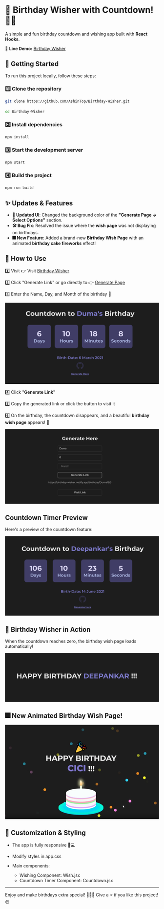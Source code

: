 # 🎉 Birthday Wisher with Countdown! 🎂🎊

A simple and fun birthday countdown and wishing app built with **React Hooks**.

🔗 **Live Demo:** [Birthday Wisher](https://iwangsiyi.com)

## 🚀 Getting Started

To run this project locally, follow these steps:

### 1️⃣ Clone the repository

```sh
git clone https://github.com/AshinTop/Birthday-Wisher.git

cd Birthday-Wisher
```

### 2️⃣ Install dependencies

```sh
npm install
```

### 3️⃣ Start the development server

```sh
npm start
```

### 4️⃣ Build the project

```sh
npm run build
```

## ✨ Updates & Features

- **🎨 Updated UI**: Changed the background color of the **"Generate Page → Select Options"** section.
- **🛠 Bug Fix**: Resolved the issue where the **wish page** was not displaying on birthdays.
- **🎆 New Feature**: Added a brand-new **Birthday Wish Page** with an animated **birthday cake fireworks** effect!

## 🎈 How to Use

1️⃣ Visit 👉 Visit [Birthday Wisher](https://iwangsiyi.com)

2️⃣ Click "Generate Link" or go directly to 👉 [Generate Page](https://iwangsiyi.com/generate)

3️⃣ Enter the Name, Day, and Month of the birthday 🎂

![ScreenShot of Form](screenshots/duma.png)

4️⃣ Click "**Generate Link**"

5️⃣ Copy the generated link or click the button to visit it

6️⃣ On the birthday, the countdown disappears, and a beautiful **birthday wish page** appears! 🎊

![ScreenShot of Form](screenshots/generate.png)

## Countdown Timer Preview

Here's a preview of the countdown feature:

![ScreenShot of Countdown](screenshots/countdown.png)

## 🎂 Birthday Wisher in Action

When the countdown reaches zero, the birthday wish page loads automatically!

![ScreenShot of Countdown](screenshots/wishPage.png)

## 🎆 New Animated Birthday Wish Page!

![Wish Video](screenshots/wish.png)

## 🎨 Customization & Styling

- The app is fully responsive 📱💻

- Modify styles in app.css

- Main components:
  - Wishing Component: Wish.jsx
  - Countdown Timer Component: Countdown.jsx

---

Enjoy and make birthdays extra special! 🎉🎂🥳
Give a ⭐ if you like this project! 😊

